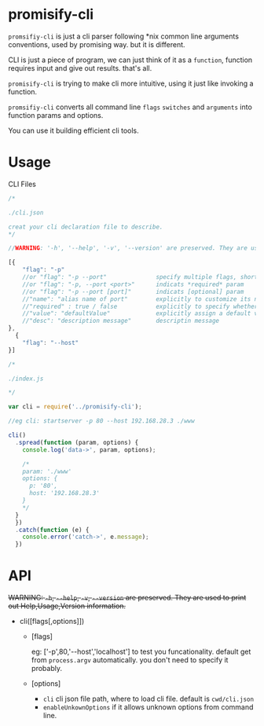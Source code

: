 # promisify-cli

`promsifiy-cli` is just a cli parser following *nix common line arguments conventions, used by promising way. but it is different.

CLI is just a piece of program, we can just think of it as a `function`, function requires input and give out results. that's all.

`promisify-cli` is trying to make cli more intuitive, using it just like invoking a function.

`promsifiy-cli` converts all command line `flags` `switches` and `arguments` into function params and options.

You can use it building efficient cli tools.

# Usage
CLI Files

```javascript
/*

./cli.json

creat your cli declaration file to describe.
*/

//WARNING: '-h', '--help', '-v', '--version' are preserved. They are used to print out  Usage or Version information.

[{
    "flag": "-p"
    //or "flag": "-p --port"              specify multiple flags, short/long flags
    //or "flag": "-p, --port <port>"      indicats *required* param
    //or "flag": "-p --port [port]"       indicats [optional] param
    //"name": "alias name of port"        explicitly to customize its name
    //"required" : true / false           explicitly to specify whether it's optional or must required
    //"value": "defaultValue"             explicitly assign a default value
    //"desc": "description message"       descriptin message
},
  {
    "flag": "--host"
}]
```

```javascript
/*

./index.js

*/

var cli = require('../promisify-cli');

//eg cli: startserver -p 80 --host 192.168.28.3 ./www

cli()
  .spread(function (param, options) {
    console.log('data->', param, options);

    /*
    param: './www'
    options: {
      p: '80',
      host: '192.168.28.3'
    }
    */
  }
  })
  .catch(function (e) {
    console.error('catch->', e.message);
  })
```

# API

~~WARNING: `-h`, `--help`, `-v`, `--version` are preserved. They are used to print out Help,Usage,Version information.~~

* cli([flags[,options]])

  * [flags]

    eg: ['-p',80,'--host','localhost'] to test you  funcationality. default get from `process.argv`   automatically. you don't need to specify it probably.

  * [options]
    * `cli` cli json file path, where to load cli file. default is `cwd/cli.json`
    * `enableUnkownOptions` if it allows unknown options    from  command line.
